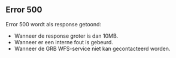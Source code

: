 ## Error 500


Error 500 wordt als response getoond:
- Wanneer de response groter is dan 10MB.
- Wanneer er een interne fout is gebeurd.
- Wanneer de GRB WFS-service niet kan gecontacteerd worden.

